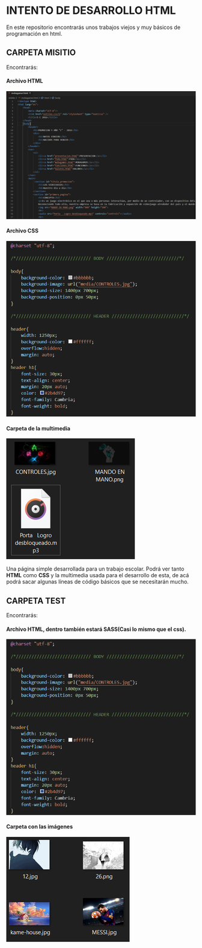# INTENTO DE DESARROLLO HTML
En este repositorio encontrarás unos trabajos viejos y muy básicos de programación en html.
## CARPETA MISITIO
Encontrarás:
#### Archivo **HTML**
![Imagen del referente](imagenes/htmlMisito.PNG)
#### Archivo **CSS**
![Imagen del referente](imagenes/cssMisitio.png)
#### Carpeta de la multimedia
![Imagen del referente](imagenes/multimedia.PNG)

Una página simple desarrollada para un trabajo escolar. Podrá ver tanto **HTML** como **CSS** y la multimedia usada para el desarrollo de esta, de acá podrá sacar algunas líneas de código básicos que se necesitarán mucho. 
## CARPETA TEST
Encontrarás:
#### Archivo **HTML**, dentro también estará **SASS**(Casi lo mismo que el css).
![Imagen de referente](imagenes/cssMisitio.png)
#### Carpeta con las imágenes
![Imagen de referente](imagenes/imagenes.png)